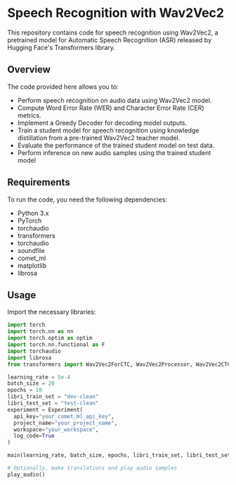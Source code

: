 # Speech Recognition with Wav2Vec2

This repository contains code for speech recognition using Wav2Vec2, a pretrained model for Automatic Speech Recognition (ASR) released by Hugging Face's Transformers library.

## Overview

The code provided here allows you to:
- Perform speech recognition on audio data using Wav2Vec2 model.
- Compute Word Error Rate (WER) and Character Error Rate (CER) metrics.
- Implement a Greedy Decoder for decoding model outputs.
- Train a student model for speech recognition using knowledge distillation from a pre-trained Wav2Vec2 teacher model.
- Evaluate the performance of the trained student model on test data.
- Perform inference on new audio samples using the trained student model

## Requirements

To run the code, you need the following dependencies:
- Python 3.x
- PyTorch
- torchaudio
- transformers
- torchaudio
- soundfile
- comet_ml
- matplotlib
- librosa

## Usage
 Import the necessary libraries:

```python
import torch
import torch.nn as nn
import torch.optim as optim
import torch.nn.functional as F
import torchaudio
import librosa
from transformers import Wav2Vec2ForCTC, Wav2Vec2Processor, Wav2Vec2CTCTokenizer

learning_rate = 5e-4
batch_size = 20
epochs = 10
libri_train_set = "dev-clean"
libri_test_set = "test-clean"
experiment = Experiment(
  api_key="your_comet_ml_api_key",
  project_name="your_project_name",
  workspace="your_workspace",
  log_code=True
)

main(learning_rate, batch_size, epochs, libri_train_set, libri_test_set, experiment=experiment)

# Optionally, make translations and play audio samples
play_audio()
